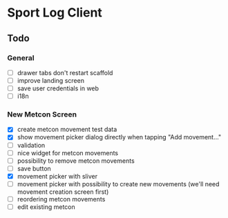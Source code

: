 
# Sport Log Client

## Todo

### General
* [ ] drawer tabs don't restart scaffold
* [ ] improve landing screen
* [ ] save user credentials in web
* [ ] i18n

### New Metcon Screen
* [x] create metcon movement test data
* [x] show movement picker dialog directly when tapping "Add movement..."
* [ ] validation
* [ ] nice widget for metcon movements
* [ ] possibility to remove metcon movements
* [ ] save button
* [x] movement picker with sliver
* [ ] movement picker with possibility to create new movements (we'll need movement creation screen first)
* [ ] reordering metcon movements
* [ ] edit existing metcon